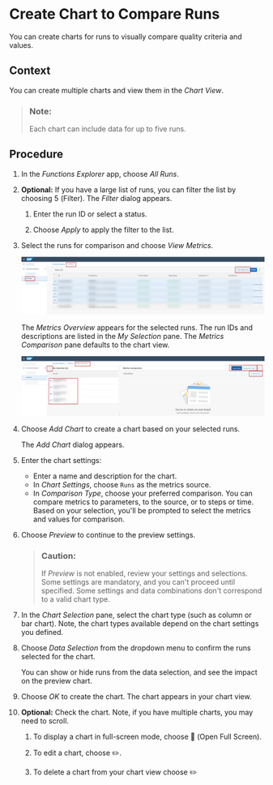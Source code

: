 <!-- loioe963d2fdf9d44280b94aca73aa43f4fb -->

<link rel="stylesheet" type="text/css" href="css/sap-icons.css"/>

# Create Chart to Compare Runs

You can create charts for runs to visually compare quality criteria and values.



<a name="loioe963d2fdf9d44280b94aca73aa43f4fb__context_env_mq2_ytb"/>

## Context

You can create multiple charts and view them in the *Chart View*.

> ### Note:  
> Each chart can include data for up to five runs.



## Procedure

1.  In the *Functions Explorer* app, choose *All Runs*.

2.  **Optional:** If you have a large list of runs, you can filter the list by choosing <span class="SAP-icons"></span> \(Filter\). The *Filter* dialog appears.

    1.  Enter the run ID or select a status.

    2.  Choose *Apply* to apply the filter to the list.


3.  Select the runs for comparison and choose *View Metrics*.

    ![All Runs screen with four runs selected for metrics comparison.](images/Image_AIL_FE_All_All_Runs_Compare_Metrics_fbaf644.png)

    The *Metrics Overview* appears for the selected runs. The run IDs and descriptions are listed in the *My Selection* pane. The *Metrics Comparison* pane defaults to the chart view.

    ![Metrics comparison screen with selected runs in the My Selection pane and an empty chart view in the right pane.](images/Image_AIL_FE_All_Vis_Board_9ffa073.png)

4.  Choose *Add Chart* to create a chart based on your selected runs.

    The *Add Chart* dialog appears.

5.  Enter the chart settings:

    -   Enter a name and description for the chart.
    -   In *Chart Settings*, choose `Runs` as the metrics source.
    -   In *Comparison Type*, choose your preferred comparison. You can compare metrics to parameters, to the source, or to steps or time. Based on your selection, you'll be prompted to select the metrics and values for comparison.

6.  Choose *Preview* to continue to the preview settings.

    > ### Caution:  
    > If *Preview* is not enabled, review your settings and selections. Some settings are mandatory, and you can't proceed until specified. Some settings and data combinations don't correspond to a valid chart type.

7.  In the *Chart Selection* pane, select the chart type \(such as column or bar chart\). Note, the chart types available depend on the chart settings you defined.

8.  Choose *Data Selection* from the dropdown menu to confirm the runs selected for the chart.

    You can show or hide runs from the data selection, and see the impact on the preview chart.

9.  Choose *OK* to create the chart. The chart appears in your chart view.

10. **Optional:** Check the chart. Note, if you have multiple charts, you may need to scroll.

    1.  To display a chart in full-screen mode, choose <span class="SAP-icons"></span> \(Open Full Screen\).

    2.  To edit a chart, choose :pencil2:.

    3.  To delete a chart from your chart view choose :pencil2:



